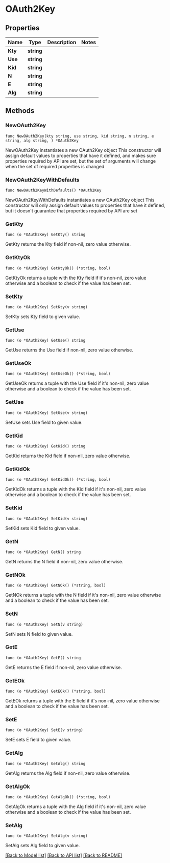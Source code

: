 # OAuth2Key

## Properties

Name | Type | Description | Notes
------------ | ------------- | ------------- | -------------
**Kty** | **string** |  | 
**Use** | **string** |  | 
**Kid** | **string** |  | 
**N** | **string** |  | 
**E** | **string** |  | 
**Alg** | **string** |  | 

## Methods

### NewOAuth2Key

`func NewOAuth2Key(kty string, use string, kid string, n string, e string, alg string, ) *OAuth2Key`

NewOAuth2Key instantiates a new OAuth2Key object
This constructor will assign default values to properties that have it defined,
and makes sure properties required by API are set, but the set of arguments
will change when the set of required properties is changed

### NewOAuth2KeyWithDefaults

`func NewOAuth2KeyWithDefaults() *OAuth2Key`

NewOAuth2KeyWithDefaults instantiates a new OAuth2Key object
This constructor will only assign default values to properties that have it defined,
but it doesn't guarantee that properties required by API are set

### GetKty

`func (o *OAuth2Key) GetKty() string`

GetKty returns the Kty field if non-nil, zero value otherwise.

### GetKtyOk

`func (o *OAuth2Key) GetKtyOk() (*string, bool)`

GetKtyOk returns a tuple with the Kty field if it's non-nil, zero value otherwise
and a boolean to check if the value has been set.

### SetKty

`func (o *OAuth2Key) SetKty(v string)`

SetKty sets Kty field to given value.


### GetUse

`func (o *OAuth2Key) GetUse() string`

GetUse returns the Use field if non-nil, zero value otherwise.

### GetUseOk

`func (o *OAuth2Key) GetUseOk() (*string, bool)`

GetUseOk returns a tuple with the Use field if it's non-nil, zero value otherwise
and a boolean to check if the value has been set.

### SetUse

`func (o *OAuth2Key) SetUse(v string)`

SetUse sets Use field to given value.


### GetKid

`func (o *OAuth2Key) GetKid() string`

GetKid returns the Kid field if non-nil, zero value otherwise.

### GetKidOk

`func (o *OAuth2Key) GetKidOk() (*string, bool)`

GetKidOk returns a tuple with the Kid field if it's non-nil, zero value otherwise
and a boolean to check if the value has been set.

### SetKid

`func (o *OAuth2Key) SetKid(v string)`

SetKid sets Kid field to given value.


### GetN

`func (o *OAuth2Key) GetN() string`

GetN returns the N field if non-nil, zero value otherwise.

### GetNOk

`func (o *OAuth2Key) GetNOk() (*string, bool)`

GetNOk returns a tuple with the N field if it's non-nil, zero value otherwise
and a boolean to check if the value has been set.

### SetN

`func (o *OAuth2Key) SetN(v string)`

SetN sets N field to given value.


### GetE

`func (o *OAuth2Key) GetE() string`

GetE returns the E field if non-nil, zero value otherwise.

### GetEOk

`func (o *OAuth2Key) GetEOk() (*string, bool)`

GetEOk returns a tuple with the E field if it's non-nil, zero value otherwise
and a boolean to check if the value has been set.

### SetE

`func (o *OAuth2Key) SetE(v string)`

SetE sets E field to given value.


### GetAlg

`func (o *OAuth2Key) GetAlg() string`

GetAlg returns the Alg field if non-nil, zero value otherwise.

### GetAlgOk

`func (o *OAuth2Key) GetAlgOk() (*string, bool)`

GetAlgOk returns a tuple with the Alg field if it's non-nil, zero value otherwise
and a boolean to check if the value has been set.

### SetAlg

`func (o *OAuth2Key) SetAlg(v string)`

SetAlg sets Alg field to given value.



[[Back to Model list]](../README.md#documentation-for-models) [[Back to API list]](../README.md#documentation-for-api-endpoints) [[Back to README]](../README.md)


